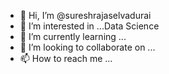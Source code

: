 - 👋 Hi, I’m @sureshrajaselvadurai
- 👀 I’m interested in ...Data Science
- 🌱 I’m currently learning ...
- 💞️ I’m looking to collaborate on ...
- 📫 How to reach me ...

<!---
sureshrajaselvadurai/sureshrajaselvadurai is a ✨ special ✨ repository because its `README.md` (this file) appears on your GitHub profile.
You can click the Preview link to take a look at your changes.
--->
